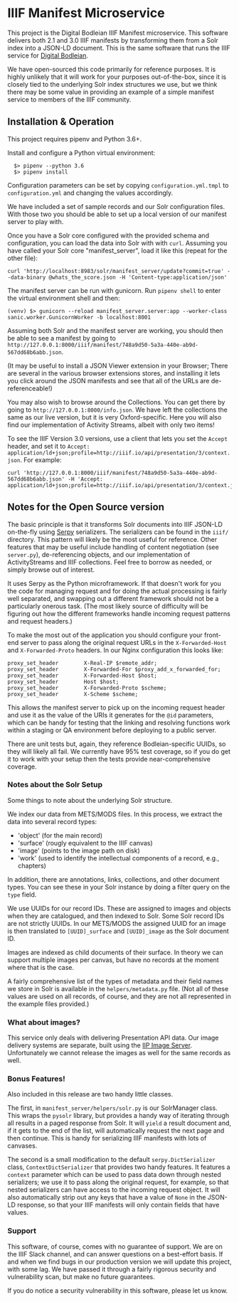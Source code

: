 # IIIF Manifest Microservice

This project is the Digital Bodleian IIIF Manifest microservice. This software delivers both 2.1 and 3.0
IIIF manifests by transforming them from a Solr index into a JSON-LD document. This is the same software that
runs the IIIF service for [Digital Bodleian](https://digital.bodleian.ox.ac.uk).

We have open-sourced this code primarily for reference purposes. It is highly unlikely that it will work for your 
purposes out-of-the-box, since it is closely tied to the underlying Solr index structures we use, but we think there 
may be some value in providing an example of a simple manifest service to members of the IIIF community. 

## Installation & Operation

This project requires pipenv and Python 3.6+.

Install and configure a Python virtual environment:

```
  $> pipenv --python 3.6
  $> pipenv install
```

Configuration parameters can be set by copying `configuration.yml.tmpl` to `configuration.yml` and
changing the values accordingly.

We have included a set of sample records and our Solr configuration files. With those two you should be able to set up a
local version of our manifest server to play with.

Once you have a Solr core configured with the provided schema and configuration, you can load the data into Solr with
with `curl`. Assuming you have called your Solr core "manifest_server", load it like this (repeat for the other file):

    curl 'http://localhost:8983/solr/manifest_server/update?commit=true' --data-binary @whats_the_score.json -H 'Content-type:application/json'

The manifest server can be run with gunicorn. Run `pipenv shell` to enter the virtual environment
shell and then:

`(venv) $> gunicorn --reload manifest_server.server:app --worker-class sanic.worker.GunicornWorker -b localhost:8001`

Assuming both Solr and the manifest server are working, you should then be able to see a manifest by
going to `http://127.0.0.1:8000/iiif/manifest/748a9d50-5a3a-440e-ab9d-567dd68b6abb.json`.

(It may be useful to install a JSON Viewer extension in your Browser; There are several in the various browser extensions
stores, and installing it lets you click around the JSON manifests and see that all of the URLs are de-referenceable!)

You may also wish to browse around the Collections. You can get there by going to `http://127.0.0.1:8000/info.json`. 
We have left the collections the same as our live version, but it is very Oxford-specific. Here you will also find
our implementation of Activity Streams, albeit with only two items!

To see the IIIF Version 3.0 versions, use a client that lets you set the `Accept` header, and set it to
`Accept: application/ld+json;profile=http://iiif.io/api/presentation/3/context.json`. For example:

    curl 'http://127.0.0.1:8000/iiif/manifest/748a9d50-5a3a-440e-ab9d-567dd68b6abb.json' -H 'Accept: application/ld+json;profile=http://iiif.io/api/presentation/3/context.json'

## Notes for the Open Source version

The basic principle is that it transforms Solr documents into IIIF JSON-LD on-the-fly using [Serpy](https://github.com/clarkduvall/serpy) serializers. 
The serializers can be found in the `iiif/` directory. This pattern will likely be the most useful for reference. 
Other features that may be useful include handling of content negotiation (see `server.py`), de-referencing objects, 
and our implementation of ActivityStreams and IIIF collections. Feel free to borrow as needed, or simply browse out of 
interest.

It uses Serpy as the Python microframework. If that doesn't work for you the code for managing request and for doing 
the actual processing is fairly well separated, and swapping out a different framework should not be a particularly 
onerous task. (The most likely source of difficulty will be figuring out how the different frameworks handle incoming 
request patterns and request headers.)

To make the most out of the application you should configure your front-end server to pass along the original request 
URLs in the `X-Forwarded-Host` and `X-Forwarded-Proto` headers. In our Nginx configuration this looks like:

```
proxy_set_header        X-Real-IP $remote_addr;
proxy_set_header        X-Forwarded-For $proxy_add_x_forwarded_for;
proxy_set_header        X-Forwarded-Host $host;
proxy_set_header        Host $host;
proxy_set_header        X-Forwarded-Proto $scheme;
proxy_set_header        X-Scheme $scheme;
```

This allows the manifest server to pick up on the incoming request header and use it as the value of the URIs
it generates for the `@id` parameters, which can be handy for testing that the linking and resolving functions work 
within a staging or QA environment before deploying to a public server.

There are unit tests but, again, they reference Bodleian-specific UUIDs, so they will likely all fail. We currently 
have 95% test coverage, so if you do get it to work with your setup then the tests provide near-comprehensive coverage.

### Notes about the Solr Setup

Some things to note about the underlying Solr structure.

We index our data from METS/MODS files. In this process, we extract the data into several record types: 
 - 'object' (for the main record)
 - 'surface' (rougly equivalent to the IIIF canvas)
 - 'image' (points to the image path on disk)
 - 'work' (used to identify the intellectual components of a record, e.g., chapters)
 
In addition, there are annotations, links, collections, and other document types. You can see these
in your Solr instance by doing a filter query on the `type` field.

We use UUIDs for our record IDs. These are assigned to images and objects when they are catalogued, and then
indexed to Solr. Some Solr record IDs are not strictly UUIDs. In our METS/MODS the assigned UUID for an image is then 
translated to `[UUID]_surface` and `[UUID]_image` as the Solr document ID. 

Images are indexed as child documents of their surface. In theory we can support multiple images per canvas, 
but have no records at the moment where that is the case.

A fairly comprehensive list of the types of metadata and their field names we store in Solr is available in 
the `helpers/metadata.py` file. (Not all of these values are used on all records, of course, and they are
not all represented in the example files provided.)

### What about images?

This service only deals with delivering Presentation API data. Our image delivery systems are separate, built 
using the [IIP Image Server](https://iipimage.sourceforge.io/). Unfortunately we cannot release the images as well for
the same records as well.

### Bonus Features!

Also included in this release are two handy little classes.

The first, in `manifest_server/helpers/solr.py` is our SolrManager class. This wraps the `pysolr` library,
but provides a handy way of iterating through all results in a paged response from Solr. It will `yield` a
result document and, if it gets to the end of the list, will automatically request the next page and then
continue. This is handy for serializing IIIF manifests with lots of canvases.

The second is a small modification to the default `serpy.DictSerializer` class, `ContextDictSerializer` that provides 
two handy features. It features a `context` parameter which can be used to pass data down through nested serializers; 
we use it to pass along the original request, for example, so that nested serializers can have access to the incoming 
request object. It will also automatically strip out any keys that have a value
of `None` in the JSON-LD response, so that your IIIF manifests will only contain fields that have values.

### Support

This software, of course, comes with no guarantee of support. We are on the IIIF Slack channel, and can answer questions 
on a best-effort basis. If and when we find bugs in our production version we will update this project, with some lag. 
We have passed it through a fairly rigorous security and vulnerability scan, but make no future guarantees. 

If you do notice a security vulnerability in this software, please let us know.


